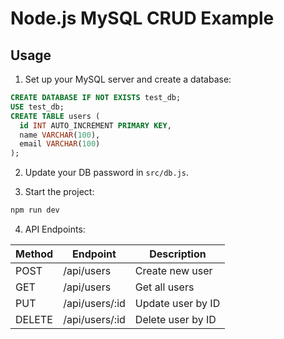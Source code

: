 # Node.js MySQL CRUD Example

## Usage

1. Set up your MySQL server and create a database:
```sql
CREATE DATABASE IF NOT EXISTS test_db;
USE test_db;
CREATE TABLE users (
  id INT AUTO_INCREMENT PRIMARY KEY,
  name VARCHAR(100),
  email VARCHAR(100)
);
```

2. Update your DB password in `src/db.js`.

3. Start the project:

```bash
npm run dev
```

4. API Endpoints:

| Method | Endpoint       | Description       |
|--------|----------------|-------------------|
| POST   | /api/users     | Create new user   |
| GET    | /api/users     | Get all users     |
| PUT    | /api/users/:id | Update user by ID |
| DELETE | /api/users/:id | Delete user by ID |
